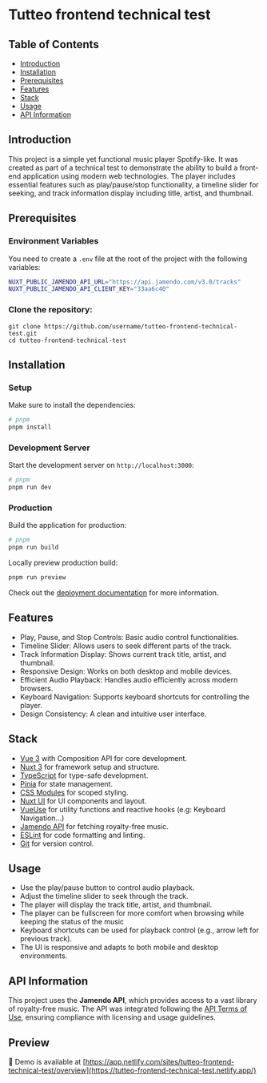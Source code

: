 # Tutteo frontend technical test

## Table of Contents
- [Introduction](#introduction)
- [Installation](#setup)
- [Prerequisites](#prerequisites)
- [Features](#features)
- [Stack](#stack)
- [Usage](#usage)
- [API Information](#api-information)

## Introduction
This project is a simple yet functional music player Spotify-like. It was created as part of a technical test to demonstrate the ability to build a front-end application using modern web technologies. The player includes essential features such as play/pause/stop functionality, a timeline slider for seeking, and track information display including title, artist, and thumbnail.

## Prerequisites
### Environment Variables
You need to create a `.env` file at the root of the project with the following variables:
```bash
NUXT_PUBLIC_JAMENDO_API_URL="https://api.jamendo.com/v3.0/tracks"
NUXT_PUBLIC_JAMENDO_API_CLIENT_KEY="33aa6c40"
```
### Clone the repository:
```
git clone https://github.com/username/tutteo-frontend-technical-test.git
cd tutteo-frontend-technical-test
```

## Installation

### Setup
Make sure to install the dependencies:
```bash
# pnpm
pnpm install
```
### Development Server
Start the development server on `http://localhost:3000`:

```bash
# pnpm
pnpm run dev
```
### Production
Build the application for production:
```bash
# pnpm
pnpm run build
```
Locally preview production build:
```bash
pnpm run preview
```
Check out the [deployment documentation](https://nuxt.com/docs/getting-started/deployment) for more information.

## Features
- Play, Pause, and Stop Controls: Basic audio control functionalities.
- Timeline Slider: Allows users to seek different parts of the track.
- Track Information Display: Shows current track title, artist, and thumbnail.
- Responsive Design: Works on both desktop and mobile devices.
- Efficient Audio Playback: Handles audio efficiently across modern browsers.
- Keyboard Navigation: Supports keyboard shortcuts for controlling the player.
- Design Consistency: A clean and intuitive user interface.

## Stack
- [Vue 3](https://vuejs.org/guide/introduction) with Composition API for core development.
- [Nuxt 3](https://nuxt.com/docs/getting-started/introduction) for framework setup and structure.
- [TypeScript](https://www.typescriptlang.org/docs/) for type-safe development.
- [Pinia](https://pinia.vuejs.org/core-concepts/) for state management.
- [CSS Modules](https://vuejs.org/api/sfc-css-features.html#css-modules) for scoped styling.
- [Nuxt UI](https://ui.nuxt.com/) for UI components and layout.
- [VueUse](https://vueuse.org/) for utility functions and reactive hooks (e.g: Keyboard Navigation...)
- [Jamendo API](https://developer.jamendo.com/v3.0/docs) for fetching royalty-free music.
- [ESLint](https://eslint.org/) for code formatting and linting.
- [Git](https://git-scm.com/) for version control.

## Usage
- Use the play/pause button to control audio playback.
- Adjust the timeline slider to seek through the track.
- The player will display the track title, artist, and thumbnail.
- The player can be fullscreen for more comfort when browsing while keeping the status of the music
- Keyboard shortcuts can be used for playback control (e.g., arrow left for previous track).
- The UI is responsive and adapts to both mobile and desktop environments.

## API Information
This project uses the **Jamendo API**, which provides access to a vast library of royalty-free music. The API was integrated following the [API Terms of Use](https://devportal.jamendo.com/api_terms_of_use), ensuring compliance with licensing and usage guidelines.

## Preview
👀 Demo is available at [https://app.netlify.com/sites/tutteo-frontend-technical-test/overview](https://tutteo-frontend-technical-test.netlify.app/)
